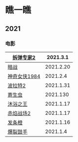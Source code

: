 # 瞧一瞧

## 2021

### 电影

| [拆弹专家2](https://movie.douban.com/subject/30171424/?from=subject-page) | 2021.3.1  |
| ------------------------------------------------------------ | --------- |
| [暗战](https://movie.douban.com/subject/1298898/)            | 2021.2.20 |
| [神奇女侠1984](https://movie.douban.com/subject/27073752/)   | 2021.2.4  |
| [波拉特2](https://movie.douban.com/subject/4135439/)         | 2021.1.31 |
| [寄生虫](https://movie.douban.com/subject/27010768/)         | 2021.130  |
| [沐浴之王](https://movie.douban.com/subject/34894753/)       | 2021.1.17 |
| [赤焰战场2](https://movie.douban.com/subject/7916027/)       | 2021.1.17 |
| [发条橙](https://movie.douban.com/subject/1292233/)          | 2021.1.16 |
| [爆裂鼓手](https://movie.douban.com/subject/25773932/)       | 2021.1.4  |
